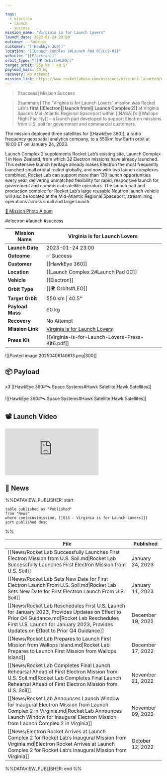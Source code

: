 ```yaml
---

tags:
  - electron
  - launch
  - success
mission_name: "Virginia is for Launch Lovers"
launch_date: 2023-01-24 23:00
outcome: ✅ Success
customer: "[[HawkEye 360]]"
location: "[[Launch Complex 2#Launch Pad 0C|LC2-0]]"
vehicle: "[[Electron]]"
orbit_type: "[[🌍 Orbits#LEO]]"
target_orbit: 550 km | 40.5°
payload_mass: 40 kg
recovery: No Attempt
mission_link: https://www.rocketlabusa.com/missions/missions-launched/new-mission-page-2/
---
```


>[!success] Mission Success

>[!summary]
The “Virginia is for Launch Lovers” mission was Rocket Lab's **first [[Electron]] launch from[[ Launch Complex 2]]** at Virginia Space’s Mid-Atlantic Regional Spaceport within [[NASA]]’s [[Wallops Flight Facility]] – a launch pad developed to support Electron missions from U.S. soil for government and commercial customers.
>
The mission deployed three satellites for [[HawkEye 360]], a radio frequency geospatial analytics company, to a 550km low Earth orbit at 18:00 ET on January 24, 2023.
>
Launch Complex 2 supplements Rocket Lab’s existing site, Launch Complex 1 in New Zealand, from which 32 Electron missions have already launched. This extensive launch heritage already makes Electron the most frequently launched small orbital rocket globally, and now with two launch complexes combined, Rocket Lab can support more than 130 launch opportunities every year, delivering unmatched flexibility for rapid, responsive launch for government and commercial satellite operators. The launch pad and production complex for Rocket Lab’s large reusable Neutron launch vehicle will also be located at the Mid-Atlantic Regional Spaceport, streamlining operations across small and large launch.
>
[📸 Mission Photo Album](https://www.flickr.com/photos/rocketlab/albums/72177720302855243/)

#electron #launch #success

| **Mission Name** | Virginia is for Launch Lovers                                                                                |
| ---------------- | ------------------------------------------------------------------------------------------------------------ |
| **Launch Date**  | 2023-01-24 23:00                                                                                             |
| **Outcome**      | ✅ Success                                                                                                    |
| **Customer**     | [[HawkEye 360]]                                                                                              |
| **Location**     | [[Launch Complex 2#Launch Pad 0C]]                                                                           |
| **Vehicle**      | [[Electron]]                                                                                                 |
| **Orbit Type**   | [[🌍 Orbits#LEO]]                                                                                            |
| **Target Orbit** | 550 km &#124; 40.5°                                                                                          |
| **Payload Mass** | 90 kg                                                                                                        |
| **Recovery**     | No Attempt                                                                                                   |
| **Mission Link** | [Virginia is for Launch Lovers](https://www.rocketlabusa.com/missions/missions-launched/new-mission-page-2/) |
| **Press Kit**    | [[Virginia-is-for-Launch-Lovers-Press-Kit6.pdf]]                                                             |

![[Pasted image 20250406140613.png|300]]

## 📦 Payload

x3 [[HawkEye 360#🛰️ Space Systems#Hawk Satellite|Hawk Satellites]]

![[HawkEye 360#🛰️ Space Systems#Hawk Satellite|Hawk Satellites]]


## 📽️ Launch Video

<div class="responsive-video">
<iframe src="https://www.youtube.com/embed/y8XAKyLndD8" title="Rocket Lab&#39;s Electron - Virginia is for Launch Lovers Mission" frameborder="0" allow="accelerometer; autoplay; clipboard-write; encrypted-media; gyroscope; picture-in-picture; web-share" referrerpolicy="strict-origin-when-cross-origin" allowfullscreen></iframe>     
</div>

## 📰 News
%%DATAVIEW_PUBLISHER: start
```
table published as "Published"
from "News"
where contains(mission, [[033 - Virginia is for Launch Lovers]])
sort published desc
```
%%

| File                                                                                                                                                                                                                               | Published         |
| ---------------------------------------------------------------------------------------------------------------------------------------------------------------------------------------------------------------------------------- | ----------------- |
| [[News/Rocket Lab Successfully Launches First Electron Mission from U.S. Soil.md\|Rocket Lab Successfully Launches First Electron Mission from U.S. Soil]]                                                                         | January 24, 2023  |
| [[News/Rocket Lab Sets New Date for First Electron Launch From U.S. Soil.md\|Rocket Lab Sets New Date for First Electron Launch From U.S. Soil]]                                                                                   | January 11, 2023  |
| [[News/Rocket Lab Reschedules First U.S. Launch for January 2023, Provides Updates on Effect to Prior Q4 Guidance.md\|Rocket Lab Reschedules First U.S. Launch for January 2023, Provides Updates on Effect to Prior Q4 Guidance]] | December 19, 2022 |
| [[News/Rocket Lab Prepares to Launch First Mission from Wallops Island.md\|Rocket Lab Prepares to Launch First Mission from Wallops Island]]                                                                                       | December 17, 2022 |
| [[News/Rocket Lab Completes Final Launch Rehearsal Ahead of First Electron Mission from U.S. Soil.md\|Rocket Lab Completes Final Launch Rehearsal Ahead of First Electron Mission from U.S. Soil]]                                 | November 21, 2022 |
| [[News/Rocket Lab Announces Launch Window for Inaugural Electron Mission from Launch Complex 2 in Virginia.md\|Rocket Lab Announces Launch Window for Inaugural Electron Mission from Launch Complex 2 in Virginia]]               | November 09, 2022 |
| [[News/Electron Rocket Arrives at Launch Complex 2 for Rocket Lab’s Inaugural Mission from Virginia.md\|Electron Rocket Arrives at Launch Complex 2 for Rocket Lab’s Inaugural Mission from Virginia]]                             | October 12, 2022  |

%%DATAVIEW_PUBLISHER: end %%